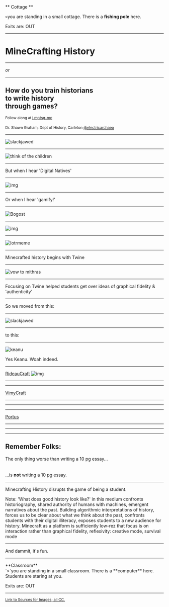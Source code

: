 <div align="left">
** Cottage **
<br>

`>`you are standing in a small cottage. There is a **fishing pole** here.
<br>

Exits are: OUT
</div>

---

# MineCrafting History

---

_or_

---

## How do you train historians<br>to write history<br>through games?

<small>Follow along at [j.mp/sg-mc](http://j.mp/sg-mc)</small>
<br>
<br><small>Dr. Shawn Graham, Dept of History, Carleton [@electricarchaeo](http://twitter.com/electricarchaeo)</small>

---

![slackjawed](https://upload.wikimedia.org/wikipedia/commons/d/d7/Don_Knotts_Jim_Nabors_Andy_Griffith_Show_1964.JPG)

---

![think of the children](http://i.imgur.com/kffFzS7.png)

---

But when I hear 'Digital Natives'

---

![img](https://raw.githubusercontent.com/shawngraham/presentations/gh-pages/fink.png)

---

Or when I hear 'gamify!'

---

![Bogost](http://i.imgur.com/ax37IXw.png)

---

![img](https://farm8.staticflickr.com/7243/13494766293_7ae4e50fef_k_d.jpg)


---

![lotrmeme](https://s3.amazonaws.com/media-p.slid.es/uploads/shawngraham/images/770566/dkvhb.jpg)

---

Minecrafted history begins with Twine

---

![vow to mithras](http://i.imgur.com/hf6jcRo.png)


---

Focusing on Twine helped students get over ideas of graphical fidelity & 'authenticity'

---

So we moved from this:

---

![slackjawed](https://upload.wikimedia.org/wikipedia/commons/d/d7/Don_Knotts_Jim_Nabors_Andy_Griffith_Show_1964.JPG)

---

to this:

---

![keanu](http://www.reactiongifs.com/wp-content/uploads/2013/10/woah.gif)

Yes Keanu. Woah indeed.

---

[RideauCraft](https://docs.google.com/presentation/d/1GYZKKFpatf0fYf71akcSvDu4Qtb1RA9fCPhcdtajaS4/edit?pli=1#slide=id.p)
![img](http://i.imgur.com/lvfbQh3.png)

---

<section data-background="mcpics/rideau1.png"></section>		

---

[VimyCraft](https://dl.dropboxusercontent.com/u/37716296/vimyparadata.html)
<section data-background="http://i.imgur.com/Ez2Qs2c.png"></section>

---

<section data-background="mcpics/vimy3.png"></section>

---

<section data-background="mcpics/vimy1.png"></section>

---

[Portus](https://github.com/shawngraham/hist3812a/tree/master/fall-2014-student-projects/mc25566-portus)
<section data-background="mcpics/portus1.png"></section>

---

<section data-background="mcpics/portus2.png"></section>

---

<section data-background="mcpics/portus3.png"></section>

---

## Remember Folks:

The only thing worse than writing a 10 pg essay...<br><br><br>...is **not** writing a 10 pg essay.

---

Minecrafting History disrupts the game of being a student.

Note:
'What does good history look like?' in this medium confronts historiography, shared authority of humans with machines, emergent narratives about the past. Building algorithmic interpretations of history, forces us to be clear about what we think about the past, confronts students with their digital illiteracy, exposes students to a new audience for history. Minecraft as a platform is sufficiently low-rez that focus is on interaction rather than graphical fidelity, reflexivity: creative mode, survival mode

---

And dammit, it's fun.

---

<div align="left">
**Classroom**

<br>
`>`you are standing in a small classroom. There is a **computer** here. Students are staring at you.
<br>

Exits are: OUT
</div>

---

<small>[Link to Sources for Images; all CC.](https://github.com/shawngraham/presentations/blob/master/minecraft-images.md)</small>
